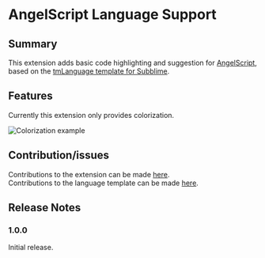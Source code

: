 # AngelScript Language Support

## Summary

This extension adds basic code highlighting and suggestion for [AngelScript](http://www.angelcode.com/angelscript/), based on the [tmLanguage template for Subblime](https://github.com/wronex/sublime-angelscript).

## Features

Currently this extension only provides colorization.

![Colorization example](http://i.imgur.com/G2RFQ1R.png)

## Contribution/issues

Contributions to the extension can be made [here](https://github.com/Rene-Sackers/vscode-angelscript).  
Contributions to the language template can be made [here](https://github.com/wronex/sublime-angelscript).

## Release Notes

### 1.0.0

Initial release.